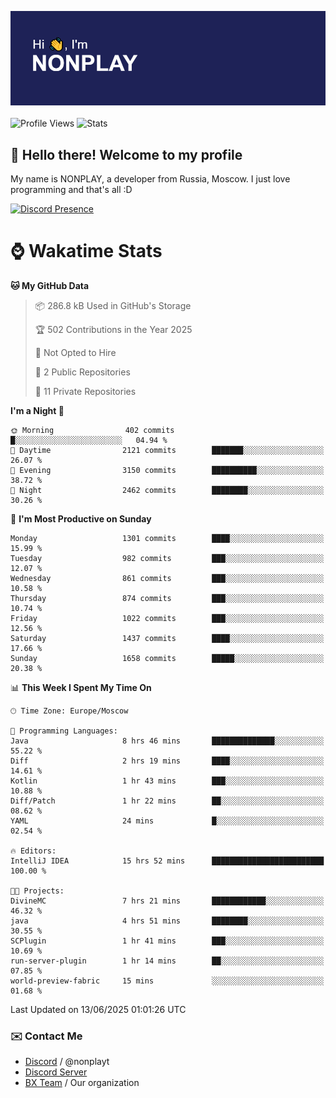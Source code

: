 ![Discord Presence](./header.png)
<br></br>
![Profile Views](https://komarev.com/ghpvc/?username=NONPLAYT&color=blue&style=for-the-badge)
![Stats](https://img.shields.io/badge/0%25-OPTIMIZED-orange?style=for-the-badge)


## :wave: Hello there! Welcome to my profile

My name is NONPLAY, a developer from Russia, Moscow. I just love programming and that's all :D

[![Discord Presence](https://lanyard.cnrad.dev/api/597087584090587177?showDisplayName=true)](https://discord.com/users/597087584090587177) 

# ⌚ Wakatime Stats

<!--START_SECTION:waka-->
**🐱 My GitHub Data** 

> 📦 286.8 kB Used in GitHub's Storage 
 > 
> 🏆 502 Contributions in the Year 2025
 > 
> 🚫 Not Opted to Hire
 > 
> 📜 2 Public Repositories 
 > 
> 🔑 11 Private Repositories 
 > 
**I'm a Night 🦉** 

```text
🌞 Morning                402 commits         █░░░░░░░░░░░░░░░░░░░░░░░░   04.94 % 
🌆 Daytime                2121 commits        ███████░░░░░░░░░░░░░░░░░░   26.07 % 
🌃 Evening                3150 commits        ██████████░░░░░░░░░░░░░░░   38.72 % 
🌙 Night                  2462 commits        ████████░░░░░░░░░░░░░░░░░   30.26 % 
```
📅 **I'm Most Productive on Sunday** 

```text
Monday                   1301 commits        ████░░░░░░░░░░░░░░░░░░░░░   15.99 % 
Tuesday                  982 commits         ███░░░░░░░░░░░░░░░░░░░░░░   12.07 % 
Wednesday                861 commits         ███░░░░░░░░░░░░░░░░░░░░░░   10.58 % 
Thursday                 874 commits         ███░░░░░░░░░░░░░░░░░░░░░░   10.74 % 
Friday                   1022 commits        ███░░░░░░░░░░░░░░░░░░░░░░   12.56 % 
Saturday                 1437 commits        ████░░░░░░░░░░░░░░░░░░░░░   17.66 % 
Sunday                   1658 commits        █████░░░░░░░░░░░░░░░░░░░░   20.38 % 
```


📊 **This Week I Spent My Time On** 

```text
🕑︎ Time Zone: Europe/Moscow

💬 Programming Languages: 
Java                     8 hrs 46 mins       ██████████████░░░░░░░░░░░   55.22 % 
Diff                     2 hrs 19 mins       ████░░░░░░░░░░░░░░░░░░░░░   14.61 % 
Kotlin                   1 hr 43 mins        ███░░░░░░░░░░░░░░░░░░░░░░   10.88 % 
Diff/Patch               1 hr 22 mins        ██░░░░░░░░░░░░░░░░░░░░░░░   08.62 % 
YAML                     24 mins             █░░░░░░░░░░░░░░░░░░░░░░░░   02.54 % 

🔥 Editors: 
IntelliJ IDEA            15 hrs 52 mins      █████████████████████████   100.00 % 

🐱‍💻 Projects: 
DivineMC                 7 hrs 21 mins       ████████████░░░░░░░░░░░░░   46.32 % 
java                     4 hrs 51 mins       ████████░░░░░░░░░░░░░░░░░   30.55 % 
SCPlugin                 1 hr 41 mins        ███░░░░░░░░░░░░░░░░░░░░░░   10.69 % 
run-server-plugin        1 hr 14 mins        ██░░░░░░░░░░░░░░░░░░░░░░░   07.85 % 
world-preview-fabric     15 mins             ░░░░░░░░░░░░░░░░░░░░░░░░░   01.68 % 
```


 Last Updated on 13/06/2025 01:01:26 UTC
<!--END_SECTION:waka-->

### ✉️ Contact Me

- [Discord](https://discord.com/users/597087584090587177) / @nonplayt
- [Discord Server](https://discord.gg/qNyybSSPm5)
- [BX Team](https://github.com/BX-Team) / Our organization
